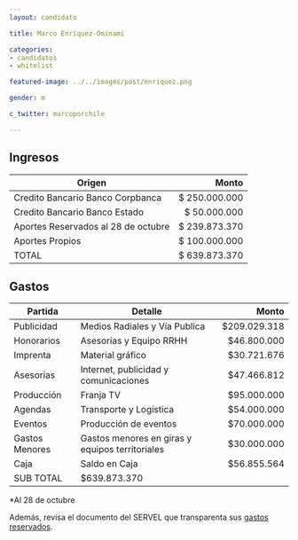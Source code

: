```yaml
---
layout: candidato

title: Marco Enríquez-Ominami

categories: 
- candidatos
- whitelist

featured-image: ../../images/post/enriquez.png

gender: m

c_twitter: marcoporchile

---
```



## Ingresos

Origen | Monto 
------------- | -------------:
Credito Bancario Banco Corpbanca | $ 250.000.000
Credito Bancario Banco Estado | $ 50.000.000
Aportes Reservados al 28 de octubre | $ 239.873.370
Aportes Propios | $ 100.000.000
TOTAL | $ 639.873.370


## Gastos

Partida | Detalle | Monto 
------------- | ------------- | -------------:
Publicidad | Medios Radiales y Vía Publica  | $209.029.318 
Honorarios | Asesorías y Equipo RRHH | $46.800.000 
Imprenta | Material gráfico | $30.721.676
Asesorías | Internet, publicidad y comunicaciones | $47.466.812
Producción | Franja TV | $95.000.000
Agendas | Transporte y Logística | $54.000.000
Eventos | Producción de eventos | $70.000.000 
Gastos Menores | Gastos menores en giras y equipos territoriales | $30.000.000 
Caja | Saldo en Caja | $56.855.564 
 | SUB	TOTAL	| $639.873.370

*Al 28 de octubre

Además, revisa el documento del SERVEL que transparenta sus [gastos reservados][gastosreservados].



[gastosreservados]: https://docs.google.com/a/votainteligente.cl/file/d/0B16DSLubVGdHdjU3MFpobU9hRjg/edit